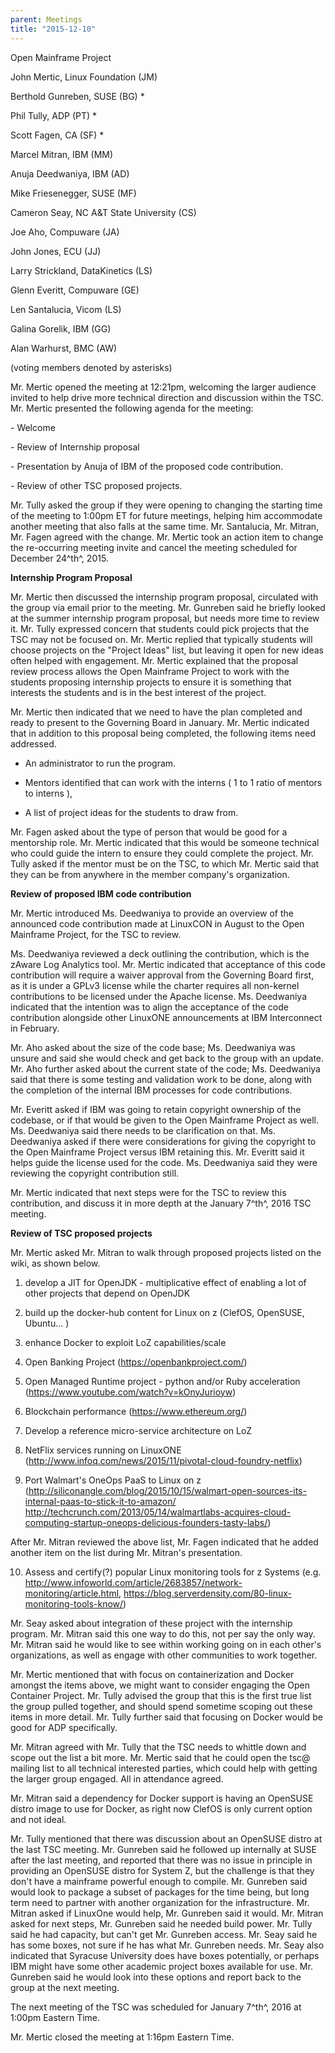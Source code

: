 ```yaml
---
parent: Meetings
title: "2015-12-10"
---
```


Open Mainframe Project


John Mertic, Linux Foundation (JM)

Berthold Gunreben, SUSE (BG) \*

Phil Tully, ADP (PT) \*

Scott Fagen, CA (SF) \*

Marcel Mitran, IBM (MM)

Anuja Deedwaniya, IBM (AD)

Mike Friesenegger, SUSE (MF)

Cameron Seay, NC A&T State University (CS)

Joe Aho, Compuware (JA)

John Jones, ECU (JJ)

Larry Strickland, DataKinetics (LS)

Glenn Everitt, Compuware (GE)

Len Santalucia, Vicom (LS)

Galina Gorelik, IBM (GG)

Alan Warhurst, BMC (AW)

(voting members denoted by asterisks)

Mr. Mertic opened the meeting at 12:21pm, welcoming the larger audience
invited to help drive more technical direction and discussion within the
TSC. Mr. Mertic presented the following agenda for the meeting:

\- Welcome

\- Review of Internship proposal

\- Presentation by Anuja of IBM of the proposed code contribution.

\- Review of other TSC proposed projects.

Mr. Tully asked the group if they were opening to changing the starting
time of the meeting to 1:00pm ET for future meetings, helping him
accommodate another meeting that also falls at the same time. Mr.
Santalucia, Mr. Mitran, Mr. Fagen agreed with the change. Mr. Mertic
took an action item to change the re-occurring meeting invite and cancel
the meeting scheduled for December 24^th^, 2015.

**Internship Program Proposal**

Mr. Mertic then discussed the internship program proposal, circulated
with the group via email prior to the meeting. Mr. Gunreben said he
briefly looked at the summer internship program proposal, but needs more
time to review it. Mr. Tully expressed concern that students could pick
projects that the TSC may not be focused on. Mr. Mertic replied that
typically students will choose projects on the "Project Ideas" list, but
leaving it open for new ideas often helped with engagement. Mr. Mertic
explained that the proposal review process allows the Open Mainframe
Project to work with the students proposing internship projects to
ensure it is something that interests the students and is in the best
interest of the project.

Mr. Mertic then indicated that we need to have the plan completed and
ready to present to the Governing Board in January. Mr. Mertic indicated
that in addition to this proposal being completed, the following items
need addressed.

-   An administrator to run the program.

-   Mentors identified that can work with the interns ( 1 to 1 ratio of
    mentors to interns ),

-   A list of project ideas for the students to draw from.

Mr. Fagen asked about the type of person that would be good for a
mentorship role. Mr. Mertic indicated that this would be someone
technical who could guide the intern to ensure they could complete the
project. Mr. Tully asked if the mentor must be on the TSC, to which Mr.
Mertic said that they can be from anywhere in the member company's
organization.

**Review of proposed IBM code contribution**

Mr. Mertic introduced Ms. Deedwaniya to provide an overview of the
announced code contribution made at LinuxCON in August to the Open
Mainframe Project, for the TSC to review.

Ms. Deedwaniya reviewed a deck outlining the contribution, which is the
zAware Log Analytics tool. Mr. Mertic indicated that acceptance of this
code contribution will require a waiver approval from the Governing
Board first, as it is under a GPLv3 license while the charter requires
all non-kernel contributions to be licensed under the Apache license.
Ms. Deedwaniya indicated that the intention was to align the acceptance
of the code contribution alongside other LinuxONE announcements at IBM
Interconnect in February.

Mr. Aho asked about the size of the code base; Ms. Deedwaniya was unsure
and said she would check and get back to the group with an update. Mr.
Aho further asked about the current state of the code; Ms. Deedwaniya
said that there is some testing and validation work to be done, along
with the completion of the internal IBM processes for code
contributions.

Mr. Everitt asked if IBM was going to retain copyright ownership of the
codebase, or if that would be given to the Open Mainframe Project as
well. Ms. Deedwaniya said there needs to be clarification on that. Ms.
Deedwaniya asked if there were considerations for giving the copyright
to the Open Mainframe Project versus IBM retaining this. Mr. Everitt
said it helps guide the license used for the code. Ms. Deedwaniya said
they were reviewing the copyright contribution still.

Mr. Mertic indicated that next steps were for the TSC to review this
contribution, and discuss it in more depth at the January 7^th^, 2016
TSC meeting.

**Review of TSC proposed projects**

Mr. Mertic asked Mr. Mitran to walk through proposed projects listed on
the wiki, as shown below.

1.  develop a JIT for OpenJDK - multiplicative effect of enabling a lot
    of other projects that depend on OpenJDK

2.  build up the docker-hub content for Linux on z (ClefOS, OpenSUSE,
    Ubuntu... )

3.  enhance Docker to exploit LoZ capabilities/scale

4.  Open Banking Project (https://openbankproject.com/)

5.  Open Managed Runtime project - python and/or Ruby acceleration
    (https://www.youtube.com/watch?v=kOnyJurioyw)

6.  Blockchain performance (https://www.ethereum.org/)

7.  Develop a reference micro-service architecture on LoZ

8.  NetFlix services running on LinuxONE
    (http://www.infoq.com/news/2015/11/pivotal-cloud-foundry-netflix)

9.  Port Walmart\'s OneOps PaaS to Linux on z
    (http://siliconangle.com/blog/2015/10/15/walmart-open-sources-its-internal-paas-to-stick-it-to-amazon/
    http://techcrunch.com/2013/05/14/walmartlabs-acquires-cloud-computing-startup-oneops-delicious-founders-tasty-labs/)

After Mr. Mitran reviewed the above list, Mr. Fagen indicated that he
added another item on the list during Mr. Mitran's presentation.

10. Assess and certify(?) popular Linux monitoring tools for z Systems
    (e.g.
    http://www.infoworld.com/article/2683857/network-monitoring/article.html,
    https://blog.serverdensity.com/80-linux-monitoring-tools-know/)

Mr. Seay asked about integration of these project with the internship
program. Mr. Mitran said this one way to do this, not per say the only
way. Mr. Mitran said he would like to see within working going on in
each other's organizations, as well as engage with other communities to
work together.

Mr. Mertic mentioned that with focus on containerization and Docker
amongst the items above, we might want to consider engaging the Open
Container Project. Mr. Tully advised the group that this is the first
true list the group pulled together, and should spend sometime scoping
out these items in more detail. Mr. Tully further said that focusing on
Docker would be good for ADP specifically.

Mr. Mitran agreed with Mr. Tully that the TSC needs to whittle down and
scope out the list a bit more. Mr. Mertic said that he could open the
tsc@ mailing list to all technical interested parties, which could help
with getting the larger group engaged. All in attendance agreed.

Mr. Mitran said a dependency for Docker support is having an OpenSUSE
distro image to use for Docker, as right now ClefOS is only current
option and not ideal.

Mr. Tully mentioned that there was discussion about an OpenSUSE distro
at the last TSC meeting. Mr. Gunreben said he followed up internally at
SUSE after the last meeting, and reported that there was no issue in
principle in providing an OpenSUSE distro for System Z, but the
challenge is that they don't have a mainframe powerful enough to
compile. Mr. Gunreben said would look to package a subset of packages
for the time being, but long term need to partner with another
organization for the infrastructure. Mr. Mitran asked if LinuxOne would
help, Mr. Gunreben said it would. Mr. Mitran asked for next steps, Mr.
Gunreben said he needed build power. Mr. Tully said he had capacity, but
can't get Mr. Gunreben access. Mr. Seay said he has some boxes, not sure
if he has what Mr. Gunreben needs. Mr. Seay also indicated that Syracuse
University does have boxes potentially, or perhaps IBM might have some
other academic project boxes available for use. Mr. Gunreben said he
would look into these options and report back to the group at the next
meeting.

The next meeting of the TSC was scheduled for January 7^th^, 2016 at
1:00pm Eastern Time.

Mr. Mertic closed the meeting at 1:16pm Eastern Time.
